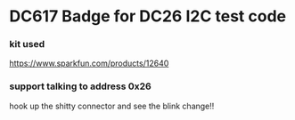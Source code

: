 # DC617 Badge for DC26 I2C test code

### kit used
https://www.sparkfun.com/products/12640

### support talking to address 0x26
hook up the shitty connector and see the blink change!!